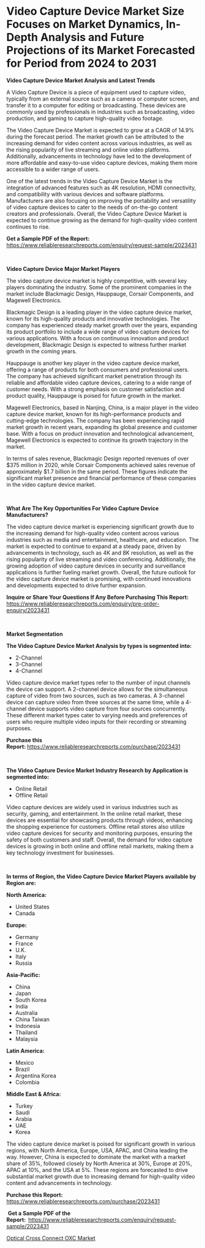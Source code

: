 <p><h1>Video Capture Device Market Size Focuses on Market Dynamics, In-Depth Analysis and Future Projections of its Market Forecasted for Period from 2024 to 2031</h1></p><p><strong>Video Capture Device Market Analysis and Latest Trends</strong></p>
<p><p>A Video Capture Device is a piece of equipment used to capture video, typically from an external source such as a camera or computer screen, and transfer it to a computer for editing or broadcasting. These devices are commonly used by professionals in industries such as broadcasting, video production, and gaming to capture high-quality video footage.</p><p>The Video Capture Device Market is expected to grow at a CAGR of 14.9% during the forecast period. The market growth can be attributed to the increasing demand for video content across various industries, as well as the rising popularity of live streaming and online video platforms. Additionally, advancements in technology have led to the development of more affordable and easy-to-use video capture devices, making them more accessible to a wider range of users.</p><p>One of the latest trends in the Video Capture Device Market is the integration of advanced features such as 4K resolution, HDMI connectivity, and compatibility with various devices and software platforms. Manufacturers are also focusing on improving the portability and versatility of video capture devices to cater to the needs of on-the-go content creators and professionals. Overall, the Video Capture Device Market is expected to continue growing as the demand for high-quality video content continues to rise.</p></p>
<p><strong>Get a Sample PDF of the Report:&nbsp;</strong> <a href="https://www.reliableresearchreports.com/enquiry/request-sample/2023431">https://www.reliableresearchreports.com/enquiry/request-sample/2023431</a></p>
<p>&nbsp;</p>
<p><strong>Video Capture Device Major Market Players</strong></p>
<p><p>The video capture device market is highly competitive, with several key players dominating the industry. Some of the prominent companies in the market include Blackmagic Design, Hauppauge, Corsair Components, and Magewell Electronics.</p><p>Blackmagic Design is a leading player in the video capture device market, known for its high-quality products and innovative technologies. The company has experienced steady market growth over the years, expanding its product portfolio to include a wide range of video capture devices for various applications. With a focus on continuous innovation and product development, Blackmagic Design is expected to witness further market growth in the coming years.</p><p>Hauppauge is another key player in the video capture device market, offering a range of products for both consumers and professional users. The company has achieved significant market penetration through its reliable and affordable video capture devices, catering to a wide range of customer needs. With a strong emphasis on customer satisfaction and product quality, Hauppauge is poised for future growth in the market.</p><p>Magewell Electronics, based in Nanjing, China, is a major player in the video capture device market, known for its high-performance products and cutting-edge technologies. The company has been experiencing rapid market growth in recent years, expanding its global presence and customer base. With a focus on product innovation and technological advancement, Magewell Electronics is expected to continue its growth trajectory in the market.</p><p>In terms of sales revenue, Blackmagic Design reported revenues of over $375 million in 2020, while Corsair Components achieved sales revenue of approximately $1.7 billion in the same period. These figures indicate the significant market presence and financial performance of these companies in the video capture device market.</p></p>
<p>&nbsp;</p>
<p><strong>What Are The Key Opportunities For Video Capture Device Manufacturers?</strong></p>
<p><p>The video capture device market is experiencing significant growth due to the increasing demand for high-quality video content across various industries such as media and entertainment, healthcare, and education. The market is expected to continue to expand at a steady pace, driven by advancements in technology, such as 4K and 8K resolution, as well as the rising popularity of live streaming and video conferencing. Additionally, the growing adoption of video capture devices in security and surveillance applications is further fueling market growth. Overall, the future outlook for the video capture device market is promising, with continued innovations and developments expected to drive further expansion.</p></p>
<p><strong>Inquire or Share Your Questions If Any Before Purchasing This Report:</strong> <a href="https://www.reliableresearchreports.com/enquiry/pre-order-enquiry/2023431">https://www.reliableresearchreports.com/enquiry/pre-order-enquiry/2023431</a></p>
<p>&nbsp;</p>
<p><strong>Market Segmentation</strong></p>
<p><strong>The Video Capture Device Market Analysis by types is segmented into:</strong></p>
<p><ul><li>2-Channel</li><li>3-Channel</li><li>4-Channel</li></ul></p>
<p><p>Video capture device market types refer to the number of input channels the device can support. A 2-channel device allows for the simultaneous capture of video from two sources, such as two cameras. A 3-channel device can capture video from three sources at the same time, while a 4-channel device supports video capture from four sources concurrently. These different market types cater to varying needs and preferences of users who require multiple video inputs for their recording or streaming purposes.</p></p>
<p><strong>Purchase this Report:&nbsp;</strong><a href="https://www.reliableresearchreports.com/purchase/2023431">https://www.reliableresearchreports.com/purchase/2023431</a></p>
<p>&nbsp;</p>
<p><strong>The Video Capture Device Market Industry Research by Application is segmented into:</strong></p>
<p><ul><li>Online Retail</li><li>Offline Retail</li></ul></p>
<p><p>Video capture devices are widely used in various industries such as security, gaming, and entertainment. In the online retail market, these devices are essential for showcasing products through videos, enhancing the shopping experience for customers. Offline retail stores also utilize video capture devices for security and monitoring purposes, ensuring the safety of both customers and staff. Overall, the demand for video capture devices is growing in both online and offline retail markets, making them a key technology investment for businesses.</p></p>
<p>&nbsp;</p>
<p><strong>In terms of Region, the Video Capture Device Market Players available by Region are:</strong></p>
<p>
    <p> <strong> North America: </strong>
        <ul>
            <li>United States</li>
            <li>Canada</li>
        </ul>
        </p> 
    <p> <strong> Europe: </strong>
        <ul>
            <li>Germany</li>
            <li>France</li>
            <li>U.K.</li>
            <li>Italy</li>
            <li>Russia</li>
        </ul>
        </p> 
    <p> <strong> Asia-Pacific: </strong>
        <ul>
            <li>China</li>
            <li>Japan</li>
            <li>South Korea</li>
            <li>India</li>
            <li>Australia</li>
            <li>China Taiwan</li>
            <li>Indonesia</li>
            <li>Thailand</li>
            <li>Malaysia</li>
        </ul>
        </p> 
    <p> <strong> Latin America: </strong>
        <ul>
            <li>Mexico</li>
            <li>Brazil</li>
            <li>Argentina Korea</li>
            <li>Colombia</li>
        </ul>
        </p> 
    <p> <strong> Middle East & Africa: </strong>
        <ul>
            <li>Turkey</li>
            <li>Saudi</li>
            <li>Arabia</li>
            <li>UAE</li>
            <li>Korea</li>
        </ul>
    </p>
    </p>
<p><p>The video capture device market is poised for significant growth in various regions, with North America, Europe, USA, APAC, and China leading the way. However, China is expected to dominate the market with a market share of 35%, followed closely by North America at 30%, Europe at 20%, APAC at 10%, and the USA at 5%. These regions are forecasted to drive substantial market growth due to increasing demand for high-quality video content and advancements in technology.</p></p>
<p><strong>Purchase this Report: </strong><a href="https://www.reliableresearchreports.com/purchase/2023431">https://www.reliableresearchreports.com/purchase/2023431</a></p>
<p>&nbsp;<strong>Get a Sample PDF of the Report:&nbsp;&nbsp;</strong><a href="https://www.reliableresearchreports.com/enquiry/request-sample/2023431">https://www.reliableresearchreports.com/enquiry/request-sample/2023431</a></p>
<p><strong></strong></p>
<p><p><a href="https://github.com/RoccoManning/Market-Research-Report-List-4/blob/main/optical-cross-connect-oxc-market.md">Optical Cross Connect OXC Market</a></p></p>